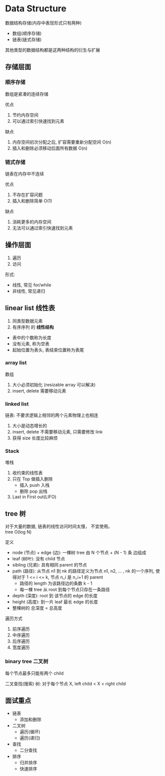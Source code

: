 # Data Structure

数据结构存储(内存中表现形式只有两种)

- 数组(顺序存储)
- 链表(链式存储)

其他类型的数据结构都是这两种结构的衍生与扩展

## 存储层面

### 顺序存储

数组是紧凑的连续存储

优点

1. 节约内存空间
2. 可以通过索引快速找到元素

缺点

1. 内存空间初次分配之后, 扩容需要重新分配空间 O(n)
2. 插入和删除必须移动后面所有数据 O(n)

### 链式存储

链表在内存中不连续

优点

1. 不存在扩容问题
2. 插入和删除简单 O(1)

缺点

1. 消耗更多的内存空间
2. 无法可以通过索引快速找到元素

## 操作层面

1. 遍历
2. 访问

形式:

- 线性, 常见 for/while
- 非线性, 常见递归

## linear list 线性表

1. 同类型数据元素
2. 有序序列 的 **线性结构**

- 表中的个数称为长度
- 没有元素, 称为空表
- 起始位置为表头, 表结束位置称为表尾

### array list

数组

1. 大小必须初始化 (resizable array 可以解决)
2. insert, delete 需要移动元素

### linked list

链表: 不要求逻辑上相邻的两个元素物理上也相连

1. 大小是动态增长的
2. insert, delete 不需要移动元素, 只需要修改 link
3. 获得 size 长度比较麻烦

### Stack

堆栈

1. 收约束的线性表
2. 只在 Top 做插入删除
    - 插入 push 入栈
    - 删除 pop 出栈
3. Last in First out(LIFO)

## tree 树

对于大量的数据, 链表的线性访问时间太慢， 不宜使用。  
tree O(log N)

定义

- node (节点) + edge (边): 一棵树 tree 由 N 个节点 + (N - 1) 条 边组成
- leaf (树叶): 没有 child 节点
- sibling (兄弟): 具有相同 parent 的节点
- path (路径): 从节点 n1 到 nk 的路径定义为节点 n1, n2, ... , nk 的一个序列, 使得对于 1 <= i <= k, 节点 n_i 是 n_i+1 的 parent
  - 路径的 length 为该路径边的条数 k - 1
  - 每一棵 tree 从 root 到每个节点只存在一条路径
- depth (深度): root 到 该节点的 edge 的长度
- height (高度): 到一片 leaf 最长 edge 的长度
- 整棵树的 总深度 = 总高度

遍历方式

1. 前序遍历
2. 中序遍历
3. 后序遍历
4. 宽度遍历

### binary tree 二叉树

每个节点最多只能有两个 child

二叉查找(搜索) 树: 对于每个节点 X, left child < X < right child


## 面试重点

- 链表
  - 添加和删除
- 二叉树
  - 遍历(循环)
  - 遍历(递归)
- 查找
  - 二分查找
- 排序
  - 归并排序
  - 快速排序
